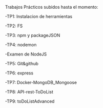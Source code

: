 Trabajos Prácticos subidos hasta el momento:

-TP1: Instalacion de herramientas

-TP2: FS

-TP3: npm y packageJSON

-TP4: nodemon

-Examen de NodeJS

-TP5: Git&github

-TP6: express

-TP7: Docker-MongoDB_Mongoose

-TP8: API-rest-ToDoList

-TP9: toDoListAdvanced